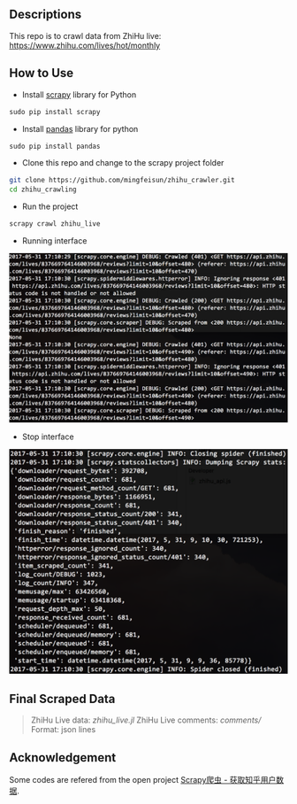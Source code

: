 ## Descriptions
This repo is to crawl data from ZhiHu live: https://www.zhihu.com/lives/hot/monthly

## How to Use
* Install [scrapy](https://scrapy.org/) library for Python
``` python
sudo pip install scrapy
```
* Install [pandas](http://pandas.pydata.org/) library for python
``` python
sudo pip install pandas
```
* Clone this repo and change to the scrapy project folder
``` bash
git clone https://github.com/mingfeisun/zhihu_crawler.git
cd zhihu_crawling
```
* Run the project
``` bash
scrapy crawl zhihu_live
```
* Running interface

![](running.png)

* Stop interface

![](stop.png)

## Final Scraped Data
> ZhiHu Live data: *zhihu_live.jl* 
> ZhiHu Live comments: *comments/*
> Format: json lines

## Acknowledgement
Some codes are refered from the open project [Scrapy爬虫 - 获取知乎用户数据](https://github.com/ansenhuang/scrapy-zhihu-users).

